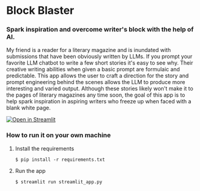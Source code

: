 # Block Blaster
### Spark inspiration and overcome writer's block with the help of AI.

My friend is a reader for a literary magazine and is inundated with submissions that have been obviously written by LLMs. If you prompt your favorite LLM chatbot to write a few short stories it's easy to see why. Their creative writing abilities when given a basic prompt are formulaic and predictable. This app allows the user to craft a direction for the story and prompt engineering behind the scenes allows the LLM to produce more interesting and varied output. Although these stories likely won't make it to the pages of literary magazines any time soon, the goal of this app is to help spark inspiration in aspiring writers who freeze up when faced with a blank white page.

[![Open in Streamlit](https://static.streamlit.io/badges/streamlit_badge_black_white.svg)](https://blank-app-template.streamlit.app/)

### How to run it on your own machine

1. Install the requirements

   ```
   $ pip install -r requirements.txt
   ```

2. Run the app

   ```
   $ streamlit run streamlit_app.py
   ```
